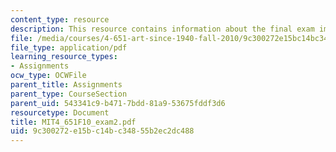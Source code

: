```yaml
---
content_type: resource
description: This resource contains information about the final exam image study sheet.
file: /media/courses/4-651-art-since-1940-fall-2010/9c300272e15bc14bc34855b2ec2dc488_MIT4_651F10_exam2.pdf
file_type: application/pdf
learning_resource_types:
- Assignments
ocw_type: OCWFile
parent_title: Assignments
parent_type: CourseSection
parent_uid: 543341c9-b471-7bdd-81a9-53675fddf3d6
resourcetype: Document
title: MIT4_651F10_exam2.pdf
uid: 9c300272-e15b-c14b-c348-55b2ec2dc488
---
```

